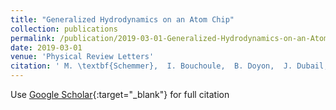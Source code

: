 ```yaml
---
title: "Generalized Hydrodynamics on an Atom Chip"
collection: publications
permalink: /publication/2019-03-01-Generalized-Hydrodynamics-on-an-Atom-Chip
date: 2019-03-01
venue: 'Physical Review Letters'
citation: ' M. \textbf{Schemmer},  I. Bouchoule,  B. Doyon,  J. Dubail, &quot;Generalized Hydrodynamics on an Atom Chip.&quot; Physical Review Letters, 2019.'
---
```

Use [Google Scholar](https://scholar.google.com/scholar?q=Generalized+Hydrodynamics+on+an+Atom+Chip){:target="_blank"} for full citation